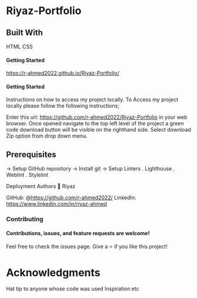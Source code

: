 # Riyaz-Portfolio

## Built With

HTML
CSS

#### Getting Started

https://r-ahmed2022.github.io/Riyaz-Portfolio/

#### Getting Started

Instructions on how to access my project locally. To Access my project locally please follow the following instructions;

Enter this url: https://github.com/r-ahmed2022/Riyaz-Portfolio in your web browser.
Once opened navigate to the top left level of the project a green code download button will be visible on the righthand side.
Select download Zip option from drop down menu.

## Prerequisites

-> Setup GitHub repository
-> Install git
-> Setup Linters
. Lighthouse
. Weblint
. Stylelint

Deployment
Authors
👤 Riyaz

GitHub: @https://github.com/r-ahmed2022/
LinkedIn: https://www.linkedin.com/in/riyaz-ahmed

### Contributing

#### Contributions, issues, and feature requests are welcome!

Feel free to check the issues page.
Give a ⭐️ if you like this project!

# Acknowledgments

Hat tip to anyone whose code was used
Inspiration
etc
